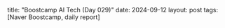 title: "Boostcamp AI Tech (Day 029)"
date: 2024-09-12
layout: post
tags: [Naver Boostcamp, daily report]
